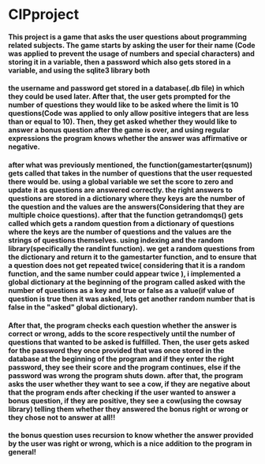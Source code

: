 # CIPproject
####  This project is a game that asks the user questions about programming related subjects. The game starts by asking the user for their name (Code was applied to prevent the usage of numbers and special characters) and storing it in a variable, then a password which also gets stored in a variable, and using the sqlite3 library both
####     the username and password get stored in a database(.db file) in which they could be used later. After that, the user gets prompted for the number of questions they would like to be asked where the limit is 10 questions(Code was applied to only allow positive integers that are less than or equal to 10). Then, they get asked whether they would like to answer a bonus question after the game is over, and using regular expressions the program knows whether the answer was affirmative or negative.

####     after what was previously mentioned, the function(gamestarter(qsnum)) gets called that takes in the number of questions that the user requested there would be. using a global variable we set the score to zero and update it as questions are answered correctly. the right answers to questions are stored in a dictionary where they keys are the number of the question and the values are the answers(Considering that they are multiple choice questions). after that the function getrandomqs() gets called which gets a random question from a dictionary of questions where the keys are the number of questions and the values are the strings of questions themselves. using indexing and the random library(specifically the randint function). we get a random questions from the dictionary and return it to the gamestarter function, and to ensure that a question does not get repeated twice( considering that it is a random function, and the same number could appear twice ), i implemented a global dictionary at the beginning of the program called asked with the number of questions as a key and true or false as a value(if value of question is true then it was asked, lets get another random number that is false in the "asked" global dictionary).

####     After that, the program checks each question whether the answer is correct or wrong, adds to the score respectively until the number of questions that wanted to be asked is fulfilled. Then, the user gets asked for the password they once provided that was once stored in the database at the beginning of the program and if they enter the right password, they see their score and the program continues, else if the password was wrong the program shuts down. after that, the program asks the user whether they want to see a cow, if they are negative about that the program ends after checking if the user wanted to answer a bonus question, if they are positive, they see a cow(using the cowsay library) telling them whether they answered the bonus right or wrong or they chose not to answer at all!!

 ####    the bonus question uses recursion to know whether the answer provided by the user was right or wrong, which is a nice addition to the program in general!
